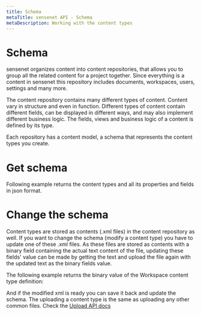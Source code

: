 ```yaml
---
title: Schema
metaTitle: sensenet API - Schema
metaDescription: Working with the content types
---
```


# Schema

sensenet organizes content into content repositories, that allows you to group all the related content for a project together. Since everything is a content in sensenet this repository includes documents, workspaces, users, settings and many more.

The content repository contains many different types of content. Content vary in structure and even in function. Different types of content contain different fields, can be displayed in different ways, and may also implement different business logic. The fields, views and business logic of a content is defined by its type.

Each repository has a content model, a schema that represents the content types you create.

# Get schema

Following example returns the content types and all its properties and fields in json format.

<tab category="basic-concepts" article="schema" example="getSchema" />

# Change the schema

Content types are stored as contents (.xml files) in the content repository as well. If you want to change the schema (modify a content type) you have to update one of these .xml files. As these files are stored as contents with a binary field containing the actual text content of the file, updating these fields' value can be made by getting the text and upload the file again with the updated text as the binary fields value.

The following example returns the binary value of the Workspace content type definition:

<tab category="basic-concepts" article="schema" example="getBinary" />

And if the modified xml is ready you can save it back and update the schema. The uploading a content type is the same as uploading any other common files. Check the [Upload API docs](/api-docs/content-management/04-upload)
